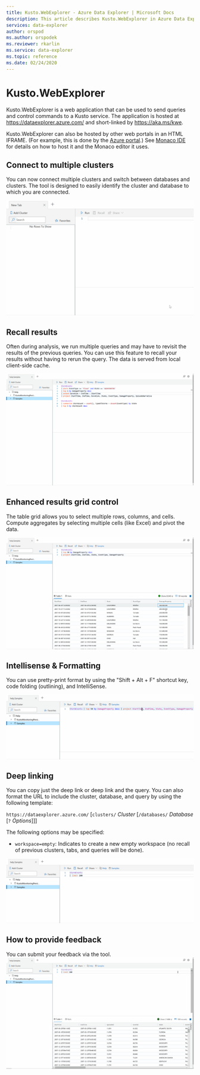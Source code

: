 ```yaml
---
title: Kusto.WebExplorer - Azure Data Explorer | Microsoft Docs
description: This article describes Kusto.WebExplorer in Azure Data Explorer.
services: data-explorer
author: orspod
ms.author: orspodek
ms.reviewer: rkarlin
ms.service: data-explorer
ms.topic: reference
ms.date: 02/24/2020
---
```

# Kusto.WebExplorer

Kusto.WebExplorer is a web application that can be used to send queries
and control commands to a Kusto service. The application is hosted at
https://dataexplorer.azure.com/ and short-linked by https://aka.ms/kwe.



Kusto.WebExplorer can also be hosted by other web portals in an HTML IFRAME.
(For example, this is done by the [Azure portal](https://portal.azure.com).)
See [Monaco IDE](../api/monaco/monaco-kusto.md) for details on how to host it
and the Monaco editor it uses.

## Connect to multiple clusters

You can now connect multiple clusters and switch between databases and clusters.
The tool is designed to easily identify the cluster and database to which you are connected.

![Animated GIF. When Add Cluster is clicked in Azure Data Explorer and a cluster name is entered in a dialog box, the cluster appears in the left pane.](./Images/KustoTools-WebExplorer/AddingCluster.gif "AddingCluster")

## Recall results

Often during analysis, we run multiple queries and may have to revisit the
results of the previous queries. You can use this feature to recall your results
without having to rerun the query. The data is served from local client-side cache.

![Animated GIF. After two Azure Data Explorer queries run, the mouse moves to the first query and Recall is clicked. The initial results appear again.](./Images/KustoTools-WebExplorer/RecallResults.gif "RecallResults")

## Enhanced results grid control

The table grid allows you to select multiple rows, columns, and cells. Compute
aggregates by selecting multiple cells (like Excel) and pivot the data.

![Animated GIF. After Pivot Mode is turned on in Azure Data Explorer and columns are dragged to pivot table target areas, the summarized data appears.](./Images/KustoTools-WebExplorer/EnhancedGrid.gif "EnhancedGrid")

## Intellisense & Formatting

You can use pretty-print format by using the "Shift + Alt + F" shortcut key, code
folding (outlining), and IntelliSense.

![Animated GIF showing an Azure Data Explorer query. After the query is expanded, it changes format, appearing on one line, with pink column names.](./Images/KustoTools-WebExplorer/Formating.gif "Formating")

## Deep linking

You can copy just the deep link or deep link and the query. You can also format
the URL to include the cluster, database, and query by using the following template:

`https://dataexplorer.azure.com/` [`clusters/` *Cluster* [`/databases/` *Database* [`?` *Options*]]]

The following options may be specified:

* `workspace=empty`: Indicates to create a new empty workspace (no recall of
  previous clusters, tabs, and queries will be done).



![Animated GIF. The Azure Data Explorer Share menu opens. The Query link to clipboard item becomes visible, as does the Text and link to clipboard item.](./Images/KustoTools-WebExplorer/DeepLink.gif "DeepLink")

## How to provide feedback

You can submit your feedback via the tool.
![Animated GIF showing Azure Data Explorer. When the Feedback icon is clicked, the Send us feedback dialog box opens.](./Images/KustoTools-WebExplorer/Feedback.gif "Feedback")
